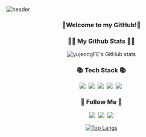 ![header](https://capsule-render.vercel.app/api?type=waving&fontColor=f5f5dc&animation=fadeIn&height=300&text=Yujeong&nbsp;Jeon)

<h3 align="center">👋Welcome to my GitHub!👋</h3>
<h3 align="center">👩‍💻 My Github Stats 👩‍💻</h3>
<div align="center">

![yujeongFE's GitHub stats](https://github-readme-stats.vercel.app/api?username=yujeongFE&show_icons=true&theme=radical)


<h3 align="center">📚 Tech Stack 📚</h3>
<p align="center">
  <img src="https://img.shields.io/badge/React-61DAFB?style=flat-square&logo=React&logoColor=white"/></a>&nbsp
  <img src="https://img.shields.io/badge/React Native-0088CC?style=flat-square&logo=React&logoColor=white"/></a>&nbsp
   <img src="https://img.shields.io/badge/JavaScript-F7DF1E?style=flat-square&logo=Javascript&logoColor=white"/></a>&nbsp 
  <img src="https://img.shields.io/badge/HTML5-E34F26?style=flat-square&logo=HTML5&logoColor=white"/></a>&nbsp
  <img src="https://img.shields.io/badge/CSS3-1572B6?style=flat-square&logo=CSS3&logoColor=white"/></a>&nbsp
</p>

<h3 align="center">🌈 Follow Me 🌈</h3>
<p align="center">
  <a href="https://velog.io/@kkaerrung"><img src="https://img.shields.io/badge/Tech%20Blog-11B48A?style=flat-square&logo=Vimeo&logoColor=white&link=https://velog.io/@kkaerrung"/></a>&nbsp
  <a href="https://www.instagram.com/owo_yjj/"><img src="https://img.shields.io/badge/Instagram-E4405F?style=flat-square&logo=Instagram&logoColor=white&link=https://www.instagram.com/owo_yjj/"/></a>&nbsp
  <a href="mailto:yujeong5236@sookmyung.ac.kr"><img src="https://img.shields.io/badge/Gmail-d14836?style=flat-square&logo=Gmail&logoColor=white&link=yujeong5237@sookmyung.ac.kr"/></a>
</p>

[![Top Langs](https://github-readme-stats.vercel.app/api/top-langs/?username=yujeongFE)](https://github.com/yujeongFE/github-readme-stats)
